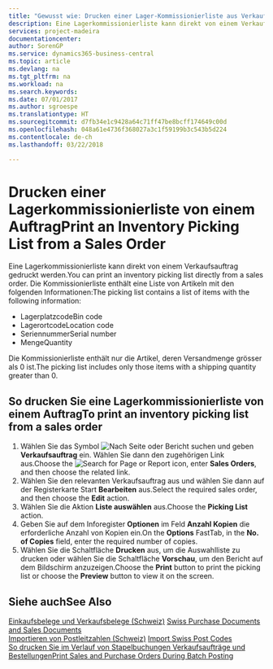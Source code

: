 ```yaml
---
title: "Gewusst wie: Drucken einer Lager-Kommissionierliste aus Verkaufsaufträgen"
description: Eine Lagerkommissionierliste kann direkt von einem Verkaufsauftrag gedruckt werden.
services: project-madeira
documentationcenter: 
author: SorenGP
ms.service: dynamics365-business-central
ms.topic: article
ms.devlang: na
ms.tgt_pltfrm: na
ms.workload: na
ms.search.keywords: 
ms.date: 07/01/2017
ms.author: sgroespe
ms.translationtype: HT
ms.sourcegitcommit: d7fb34e1c9428a64c71ff47be8bcff174649c00d
ms.openlocfilehash: 048a61e4736f368027a3c1f59199b3c543b5d224
ms.contentlocale: de-ch
ms.lasthandoff: 03/22/2018

---
```

# <a name="print-an-inventory-picking-list-from-a-sales-order"></a><span data-ttu-id="224a1-103">Drucken einer Lagerkommissionierliste von einem Auftrag</span><span class="sxs-lookup"><span data-stu-id="224a1-103">Print an Inventory Picking List from a Sales Order</span></span>
<span data-ttu-id="224a1-104">Eine Lagerkommissionierliste kann direkt von einem Verkaufsauftrag gedruckt werden.</span><span class="sxs-lookup"><span data-stu-id="224a1-104">You can print an inventory picking list directly from a sales order.</span></span> <span data-ttu-id="224a1-105">Die Kommissionierliste enthält eine Liste von Artikeln mit den folgenden Informationen:</span><span class="sxs-lookup"><span data-stu-id="224a1-105">The picking list contains a list of items with the following information:</span></span>  

- <span data-ttu-id="224a1-106">Lagerplatzcode</span><span class="sxs-lookup"><span data-stu-id="224a1-106">Bin code</span></span>  
- <span data-ttu-id="224a1-107">Lagerortcode</span><span class="sxs-lookup"><span data-stu-id="224a1-107">Location code</span></span>  
- <span data-ttu-id="224a1-108">Seriennummer</span><span class="sxs-lookup"><span data-stu-id="224a1-108">Serial number</span></span>  
- <span data-ttu-id="224a1-109">Menge</span><span class="sxs-lookup"><span data-stu-id="224a1-109">Quantity</span></span>  

<span data-ttu-id="224a1-110">Die Kommissionierliste enthält nur die Artikel, deren Versandmenge grösser als 0 ist.</span><span class="sxs-lookup"><span data-stu-id="224a1-110">The picking list includes only those items with a shipping quantity greater than 0.</span></span>  

## <a name="to-print-an-inventory-picking-list-from-a-sales-order"></a><span data-ttu-id="224a1-111">So drucken Sie eine Lagerkommissionierliste von einem Auftrag</span><span class="sxs-lookup"><span data-stu-id="224a1-111">To print an inventory picking list from a sales order</span></span>  

1.  <span data-ttu-id="224a1-112">Wählen Sie das Symbol ![Nach Seite oder Bericht suchen](../../media/ui-search/search_small.png "Nach Seite oder Bericht suchen") und geben **Verkaufsauftrag** ein. Wählen Sie dann den zugehörigen Link aus.</span><span class="sxs-lookup"><span data-stu-id="224a1-112">Choose the ![Search for Page or Report](../../media/ui-search/search_small.png "Search for Page or Report icon") icon, enter **Sales Orders**, and then choose the related link.</span></span>  
2.  <span data-ttu-id="224a1-113">Wählen Sie den relevanten Verkaufsauftrag aus und wählen Sie dann auf der Registerkarte Start **Bearbeiten** aus.</span><span class="sxs-lookup"><span data-stu-id="224a1-113">Select the required sales order, and then choose the **Edit** action.</span></span>  
3.  <span data-ttu-id="224a1-114">Wählen Sie die Aktion **Liste auswählen** aus.</span><span class="sxs-lookup"><span data-stu-id="224a1-114">Choose the **Picking List** action.</span></span>  
4.  <span data-ttu-id="224a1-115">Geben Sie auf dem Inforegister **Optionen** im Feld **Anzahl Kopien** die erforderliche Anzahl von Kopien ein.</span><span class="sxs-lookup"><span data-stu-id="224a1-115">On the **Options** FastTab, in the **No. of Copies** field, enter the required number of copies.</span></span>  
5.  <span data-ttu-id="224a1-116">Wählen Sie die Schaltfläche **Drucken** aus, um die Auswahlliste zu drucken oder wählen Sie die Schaltfläche **Vorschau**, um den Bericht auf dem Bildschirm anzuzeigen.</span><span class="sxs-lookup"><span data-stu-id="224a1-116">Choose the **Print** button to print the picking list or choose the **Preview** button to view it on the screen.</span></span>  

## <a name="see-also"></a><span data-ttu-id="224a1-117">Siehe auch</span><span class="sxs-lookup"><span data-stu-id="224a1-117">See Also</span></span>  
 <span data-ttu-id="224a1-118">[Einkaufsbelege und Verkaufsbelege (Schweiz)](swiss-purchase-documents-and-sales-documents.md) </span><span class="sxs-lookup"><span data-stu-id="224a1-118">[Swiss Purchase Documents and Sales Documents](swiss-purchase-documents-and-sales-documents.md) </span></span>  
 <span data-ttu-id="224a1-119">[Importieren von Postleitzahlen (Schweiz)](how-to-import-swiss-post-codes.md) </span><span class="sxs-lookup"><span data-stu-id="224a1-119">[Import Swiss Post Codes](how-to-import-swiss-post-codes.md) </span></span>  
 [<span data-ttu-id="224a1-120">So drucken Sie im Verlauf von Stapelbuchungen Verkaufsaufträge und Bestellungen</span><span class="sxs-lookup"><span data-stu-id="224a1-120">Print Sales and Purchase Orders During Batch Posting</span></span>](how-to-print-sales-and-purchase-orders-during-batch-posting.md)

